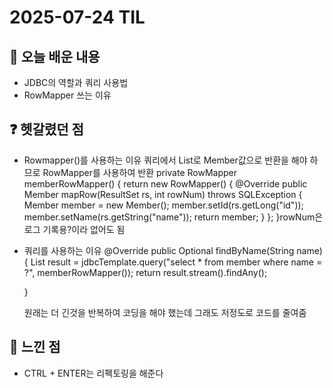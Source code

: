 # 2025-07-24 TIL

## 📘 오늘 배운 내용
- JDBC의 역할과 쿼리 사용법
- RowMapper 쓰는 이유

## ❓ 헷갈렸던 점
- Rowmapper()를 사용하는 이유
쿼리에서 List로 Member값으로 반환을 해야 하므로 RowMapper를 사용하여 반환
    private RowMapper<Member> memberRowMapper() {
        return new RowMapper<Member>() {
            @Override
            public Member mapRow(ResultSet rs, int rowNum) throws SQLException {
                Member member = new Member();
                member.setId(rs.getLong("id"));
                member.setName(rs.getString("name"));
                return member;
           }
        };
    }rowNum은 로그 기록용?이라 없어도 됨

- 쿼리를 사용하는 이유
    @Override
    public Optional<Member> findByName(String name) {
        List<Member> result = jdbcTemplate.query("select * from member where name = ?", memberRowMapper());
        return result.stream().findAny();

    }

  원래는 더 긴것을 반복하여 코딩을 해야 했는데 그래도 저정도로 코드를 줄여줌


## 💬 느낀 점
- CTRL + ENTER는 리펙토링을 해준다
